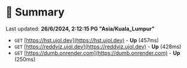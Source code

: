 # 📖 Summary
Last updated: **26/6/2024, 2:12:15 PG "Asia/Kuala_Lumpur"**

- `GET` [https://hst.ujol.dev](https://hst.ujol.dev) - **Up** (457ms)
- `GET` [https://reddviz.ujol.dev](https://reddviz.ujol.dev) - **Up** (428ms)
- `GET` [https://dumb.onrender.com](https://dumb.onrender.com) - **Up** (250ms)
